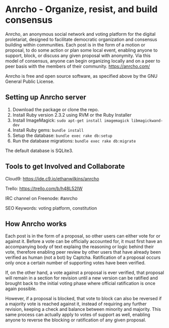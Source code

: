 Anrcho - Organize, resist, and build consensus
======
Anrcho, an anonymous social network and voting platform for the digital proletariat, designed to facilitate democratic organization and consensus building within communities. Each post is in the form of a motion or proposal, to do some action or plan some local event, enabling anyone to support, block, or discuss any given proposal with anonymity. Via this model of consensus, anyone can begin organizing locally and on a peer to peer basis with the members of their community.
https://anrcho.com/

Anrcho is free and open source software, as specified above by the GNU General Public License.

## Setting up Anrcho server

1. Download the package or clone the repo.
2. Install Ruby version 2.3.2 using RVM or the Ruby Installer
3. Install ImageMagick: `sudo apt-get install imagemagick libmagickwand-dev`
4. Install Ruby gems: `bundle install`
5. Setup the database: `bundle exec rake db:setup`
6. Run the database migrations: `bundle exec rake db:migrate`

The default database is SQLite3.

## Tools to get Involved and Collaborate

Cloud9: https://ide.c9.io/ethanwilkins/anrcho

Trello: https://trello.com/b/h48L52IW

IRC channel on Freenode: #anrcho

SEO Keywords: voting platform, constitution

## How Anrcho works

Each post is in the form of a proposal, so other users can either vote for or against it. Before a vote can be officially accounted for, it must first have an accompanying body of text explaing the reasoning or logic behind their vote, therefore enabling peer review by other users that have already been verified as human (not a bot) by Captcha. Ratification of a proposal occurs only once a certain number of supporting votes have been verified.

If, on the other hand, a vote against a proposal is ever verified, that proposal will remain in a section for revision until a new version can be ratified and brought back to the initial voting phase where official ratification is once again possible.

However, if a proposal is blocked, that vote to block can also be reversed if a majority vote is reached against it, instead of requiring any further revision, keeping a check and balance between minority and majority. This same process can actually apply to votes of support as well, enabling anyone to reverse the blocking or ratification of any given proposal.
